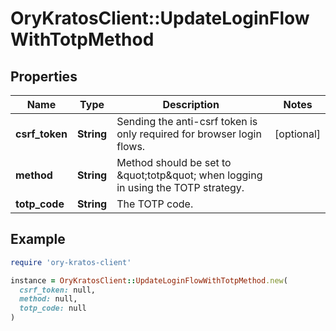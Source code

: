 # OryKratosClient::UpdateLoginFlowWithTotpMethod

## Properties

| Name | Type | Description | Notes |
| ---- | ---- | ----------- | ----- |
| **csrf_token** | **String** | Sending the anti-csrf token is only required for browser login flows. | [optional] |
| **method** | **String** | Method should be set to \&quot;totp\&quot; when logging in using the TOTP strategy. |  |
| **totp_code** | **String** | The TOTP code. |  |

## Example

```ruby
require 'ory-kratos-client'

instance = OryKratosClient::UpdateLoginFlowWithTotpMethod.new(
  csrf_token: null,
  method: null,
  totp_code: null
)
```

